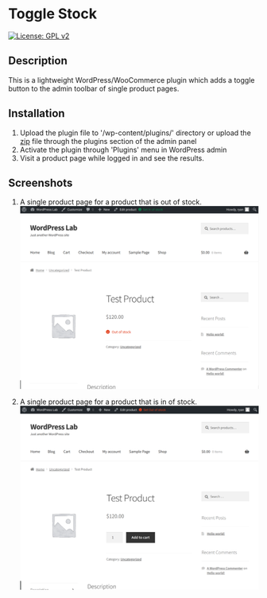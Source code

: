 
# Toggle Stock
 [![License: GPL v2](https://img.shields.io/badge/License-GPL%20v2-blue.svg)](https://www.gnu.org/licenses/gpl-2.0.html)
 

## Description
This is a lightweight WordPress/WooCommerce plugin which adds a toggle button to the admin toolbar of single product pages.


## Installation
 1. Upload the plugin file to '/wp-content/plugins/' directory or upload the [zip](https://github.com/d0n601/WP-Drinking-Age/archive/master.zip) file through the plugins section of the admin panel
 2. Activate the plugin through 'Plugins' menu in WordPress admin
 3. Visit a product page while logged in and see the results.


## Screenshots
 1. A single product page for a product that is out of stock.
 ![toggle-product-to-out-stock](https://raw.githubusercontent.com/d0n601/toggle-stock/master/images/screenshot-1.png)
 
 
 2. A single product page for a product that is in of stock.
 ![toggle-product-to-in-stock](https://raw.githubusercontent.com/d0n601/toggle-stock/master/images/screenshot-2.png)
